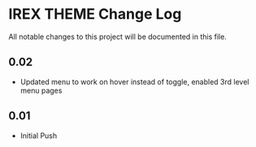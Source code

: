 # IREX THEME Change Log

All notable changes to this project will be documented in this file.


## 0.02

- Updated menu to work on hover instead of toggle, enabled 3rd level menu pages
## 0.01

- Initial Push
